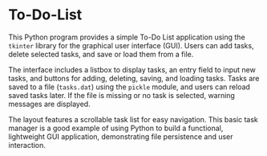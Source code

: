 # To-Do-List
This Python program provides a simple To-Do List application using the `tkinter` library for the graphical user interface (GUI). Users can add tasks, delete selected tasks, and save or load them from a file.

The interface includes a listbox to display tasks, an entry field to input new tasks, and buttons for adding, deleting, saving, and loading tasks. Tasks are saved to a file (`tasks.dat`) using the `pickle` module, and users can reload saved tasks later. If the file is missing or no task is selected, warning messages are displayed.

The layout features a scrollable task list for easy navigation. This basic task manager is a good example of using Python to build a functional, lightweight GUI application, demonstrating file persistence and user interaction.
